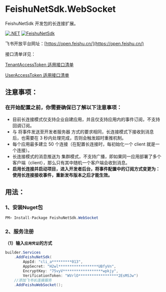 ﻿# FeishuNetSdk.WebSocket

FeishuNetSdk 开发包的长连接扩展。

[![.NET](https://github.com/vicenteyu/FeishuNetSdk/actions/workflows/dotnet.yml/badge.svg?branch=main&event=push)](https://github.com/vicenteyu/FeishuNetSdk/actions/workflows/dotnet.yml) [![FeishuNetSdk](https://buildstats.info/nuget/FeishuNetSdk "FeishuNetSdk")](https://www.nuget.org/packages/FeishuNetSdk/ "FeishuNetSdk")

飞书开放平台网址：[https://open.feishu.cn/](https://open.feishu.cn/)

接口清单详见：

[TenantAccessToken 适用接口清单](https://github.com/vicenteyu/FeishuNetSdk/blob/main/TenantAccessList.md)

[UserAccessToken 适用接口清单](https://github.com/vicenteyu/FeishuNetSdk/blob/main/UserAccessList.md)

## 注意事项：

### 在开始配置之前，你需要确保已了解以下注意事项：

- 目前长连接模式仅支持企业自建应用，并且仅支持应用内的事件订阅，不支持回调订阅。
- 与 将事件发送至开发者服务器 方式的要求相同，长连接模式下接收到消息后，也需要在 3 秒内处理完成，否则会触发超时重推机制。
- 每个应用最多建立 50 个连接（在配置长连接时，每初始化一个 client 就是一个连接）。
- 长连接模式的消息推送为 集群模式，不支持广播，即如果同一应用部署了多个客户端（client），那么只有其中随机一个客户端会收到消息。
- **启用长连接并启动项目，进入开发者后台，将事件配置中的订阅方式变更为：使用长连接接收事件，重新发布版本之后才能生效。**

## 用法：

### 1、安装Nuget包
```csharp
PM> Install-Package FeishuNetSdk.WebSocket
```

### 2、服务注册

**（1）输入`应用凭证`的方式**
```csharp
builder.Services
    .AddFeishuNetSdk(
        AppId: "cli_a*********013",
        AppSecret: "H2wl******************UBfyVn",
        EncryptKey: "75vyV******************wpkjy",
        VerificationToken: "WVrlO******************2EsMSJw")
    //添加飞书长连接服务
    .AddFeishuWebSocket();

```
